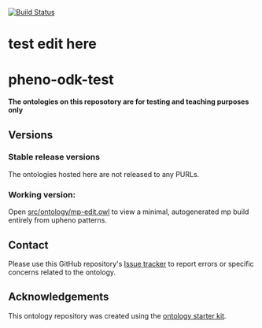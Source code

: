 [![Build Status](https://travis-ci.org/obophenotype/Pheno_odk_test.svg?branch=master)](https://travis-ci.org/obophenotype/Pheno_odk_test)
# test edit here
# pheno-odk-test

**The ontologies on this reposotory are for testing and teaching purposes only**

## Versions

### Stable release versions

The ontologies hosted here are not released to any PURLs.

### Working version:

Open [src/ontology/mp-edit.owl](src/ontology/mp-edit.owl) to view a minimal, autogenerated mp build entirely from upheno patterns.

## Contact

Please use this GitHub repository's [Issue tracker](https://github.com/obophenotype/pheno-odk-test/issues) to report errors or specific concerns related to the ontology.

## Acknowledgements

This ontology repository was created using the [ontology starter kit](https://github.com/INCATools/ontology-starter-kit).
